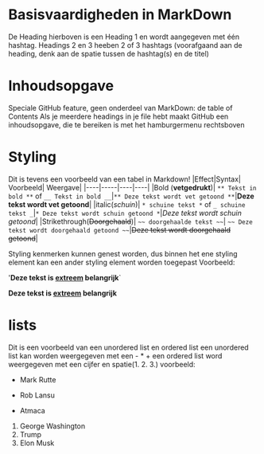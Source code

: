 # Basisvaardigheden in MarkDown


De Heading hierboven is een Heading 1 en wordt aangegeven met één hashtag.
Headings 2 en 3 heeben 2 of 3 hashtags (voorafgaand aan de heading, denk aan de spatie tussen de hashtag(s) en de titel) 

# Inhoudsopgave
Speciale GitHub feature, geen onderdeel van MarkDown: de table of Contents
Als je meerdere headings in je file hebt maakt GitHub een inhoudsopgave, die te bereiken is met het hamburgermenu rechtsboven

# Styling
Dit is tevens een voorbeeld van een tabel in Markdown!
|Effect|Syntax| Voorbeeld| Weergave| 
|----|-----|----|----| 
|Bold (**vetgedrukt**)| `** Tekst in bold **` of `__ Tekst in bold __`|`** Deze tekst wordt vet getoond **`|**Deze tekst wordt vet getoond**| 
|italic(_schuin_)| `* schuine tekst *` of `_ schuine tekst _`|`* Deze tekst wordt schuin getoond *`|*Deze tekst wordt schuin getoond*| 
|Strikethrough(~~Doorgehaald~~)| `~~ doorgehaalde tekst ~~`| `~~ Deze tekst wordt doorgehaald getoond ~~`|~~Deze tekst wordt doorgehaald getoond~~|

Styling kenmerken kunnen genest worden, dus binnen het ene styling element kan een ander styling element worden toegepast
Voorbeeld:

'**Deze tekst is <ins>extreem</ins> belangrijk**`

**Deze tekst is <ins>extreem</ins> belangrijk**

# lists

Dit is een voorbeeld van een unordered list en ordered list
een unordered list kan worden weergegeven met een - * +
een ordered list word weergegeven met een cijfer en spatie(1. 2. 3.)
voorbeeld:

- Mark Rutte
* Rob Lansu
+ Atmaca 

1. George Washington
2. Trump
3. Elon Musk
